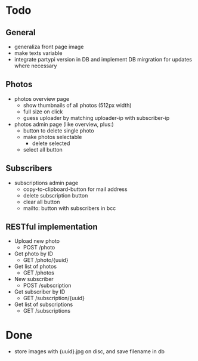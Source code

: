 # Todo

## General

* generaliza front page image
* make texts variable
* integrate partypi version in DB and implement DB mirgration for updates where necessary

## Photos

* photos overview page
  * show thumbnails of all photos (512px width)
  * full size on click
  * guess uploader by matching uploader-ip with subscriber-ip
* photos admin page (like overview, plus:)
  * button to delete single photo
  * make photos selectable
    * delete selected
  * select all button

## Subscribers

* subscriptions admin page
  * copy-to-clipboard-button for mail address
  * delete subscription button
  * clear all button
  * mailto: button with subscribers in bcc

## RESTful implementation

* Upload new photo
  * POST /photo
* Get photo by ID
  * GET /photo/{uuid}
* Get list of photos
  * GET /photos
* New subscriber
  * POST /subscription
* Get subscriber by ID
  * GET /subscription/{uuid}
* Get list of subscriptions
  * GET /subscriptions

Done
===========================
* store images with {uuid}.jpg on disc, and save filename in db

